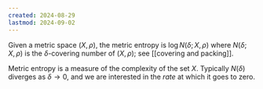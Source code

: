 ```yaml
---
created: 2024-08-29
lastmod: 2024-09-02
---
```

Given a metric space $(X,\rho)$, the metric entropy is $\log N(\delta; X,\rho)$ where $N(\delta; X,\rho)$ is the $\delta$-covering number of $(X,\rho)$; see [[covering and packing]]. 

Metric entropy is a measure of the complexity of the set $X$. Typically $N(\delta)$ diverges as $\delta\to0$, and we are interested in the _rate_ at which it goes to zero. 


